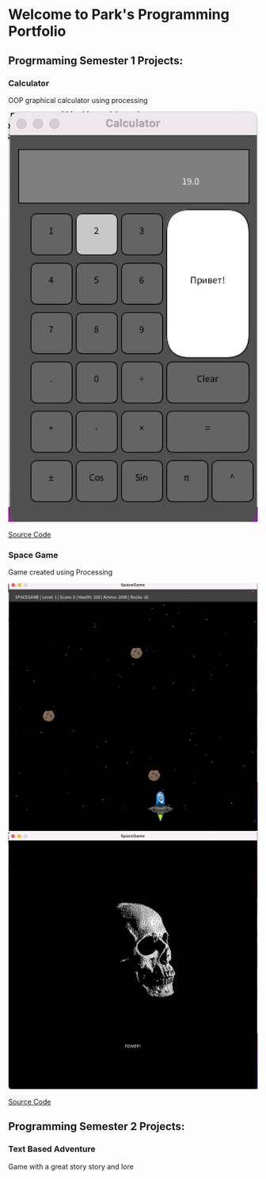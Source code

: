 # Welcome to Park's Programming Portfolio

## Progrmaming Semester 1 Projects:

### Calculator

OOP graphical calculator using processing

![Calculator](https://github.com/squaredsnow/A2Programming1Portfolio2023/blob/main/images/CalcScrnShot.png?raw=true)

[Source Code](https://github.com/squaredsnow/A2Programming1Portfolio2023/tree/main/src/Calculator)

### Space Game

Game created using Processing

![Game](https://github.com/squaredsnow/A2Programming1Portfolio2023/blob/main/images/InGame.png?raw=true)
![Death Screen](https://github.com/squaredsnow/A2Programming1Portfolio2023/blob/main/images/DeathScreen.png?raw=true)

[Source Code](https://github.com/squaredsnow/A2Programming1Portfolio2023/tree/main/src/SpaceGame)

## Programming Semester 2 Projects:

### Text Based Adventure

Game with a great story story and lore

